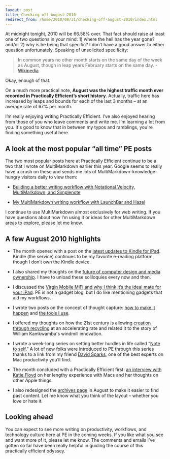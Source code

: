 ```yaml
---
layout: post
title: Checking off August 2010
redirect_from: /home/2010/08/31/checking-off-august-2010/index.html
---
```

<p>At midnight tonight, 2010 will be 66.58% over. That fact should raise at least one of two questions in your mind: 1) where the hell has the year gone? and/or 2) why is he being that specific?  I don’t have a good answer to either question unfortunately.
Speaking of unsolicited specificity:</p>
<blockquote><p>In common years no other month starts on the same day of the week as August, though in leap years February starts on the same day. -<a href="http://en.wikipedia.org/wiki/August">Wikipedia</a></p></blockquote>
<p>Okay, enough of that.</p>
<p>On a much more practical note, <strong>August was the highest traffic month ever recorded in Practically Efficient’s short history</strong>.  Actually, traffic here has increased by leaps and bounds for each of the last 3 months – at an average rate of 67% per month.</p>
<p>I’m really enjoying writing Practically Efficient. I’ve also enjoyed hearing from those of you who leave comments and write me. I’m learning a lot from you. It's good to know that in between my typos and ramblings, you're finding something useful here.</p>
<h2 id="alookatthemostpopularalltimepeposts">A look at the most popular “all time” PE posts</h2>
<p>The two most popular posts here at Practically Efficient continue to be a two that I wrote on MultiMarkdown earlier this year. Google seems to really have a crush on these and sends me lots of MultiMarkdown-knowledge-hungry visitors daily to view them:</p>
<ul>
<li><a href="http://www.practicallyefficient.com/2010/06/01/notational-velocity-multimarkdown-and-simplenote/">Building a better writing workflow with Notational Velocity, MultiMarkdown, and Simplenote</a></li>
</ul>
<ul>
<li><a href="http://www.practicallyefficient.com/2010/06/01/notational-velocity-multimarkdown-and-simplenote/">My MultiMarkdown writing workflow with LaunchBar and Hazel</a></li>
</ul>
<p>I continue to use MultiMarkdown almost exclusively for web writing. If you have questions about how I’m using it or ideas for other MultiMarkdown areas to explore, please let me know.</p>
<h2 id="afewaugust2010highlights">A few August 2010 highlights</h2>
<ul>
<li>The month opened with a post on the <a href="http://www.practicallyefficient.com/2010/08/01/some-nice-updates-to-kindle-for-ipad/">latest updates to Kindle for iPad</a>. Kindle (the service) continues to be my favorite e-reading platform, though I don’t own the Kindle device.</li>
</ul>
<ul>
<li>I also shared my thoughts on the <a href="http://www.practicallyefficient.com/2010/08/02/on-the-future-of-computer-design-and-media-ownership/">future of computer design and media ownership</a>. I have to unload these soliloquies every now and then.</li>
</ul>
<ul>
<li>I discussed the <a href="http://www.practicallyefficient.com/2010/08/04/shoot-down-the-autopilot-and-pay-as-you-go/">Virgin Mobile MiFi and why I think it’s the ideal mate for your iPad</a>. PE is not a gadget blog, but I do like mentioning gadgets that aid my workflows.</li>
</ul>
<ul>
<li>I wrote two posts on the concept of thought capture: <a href="http://www.practicallyefficient.com/2010/08/05/thinking-about-thought-capture-and-how-to-make-it-happen/">how to make it happen</a> and <a href="http://www.practicallyefficient.com/2010/08/06/thinking-about-my-thought-capture-tools/">the tools I use</a>.</li>
</ul>
<ul>
<li>I offered my thoughts on how the 21st century is allowing <a href="http://www.practicallyefficient.com/2010/08/11/creation-through-recombination/">creation through recycling</a> at an accelerating rate and related it to the story of William Kamkwamba's windmill innovation.</li>
</ul>
<ul>
<li>I wrote a week-long series on setting better hurdles in life called “<a href="http://www.practicallyefficient.com/tag/note-to-self/">Note to self</a>.” A lot of new folks were introduced to PE through this series thanks to a link from my friend <a href="http://www.macsparky.com/">David Sparks</a>, one of the best experts on Mac productivity you’ll find.</li>
</ul>
<ul>
<li>The month concluded with a Practically Efficient first: <a href="http://www.practicallyefficient.com/2010/08/30/talking-macs-with-katie-floyd/">an interview with Katie Floyd</a> on her lengthy experience with Macs and her thoughts on other Apple things.</li>
</ul>
<ul>
<li>I also redesigned the <a href="http://www.practicallyefficient.com/archives/">archives page</a> in August to make it easier to find past content. Let me know what you think of the layout – whether you love or hate it.</li>
</ul>
<h2 id="lookingahead">Looking ahead</h2>
<p>You can expect to see more writing on productivity, workflows, and technology culture here at PE in the coming weeks. If you like what you see and want more of it, please let me know. The comments and emails I’ve gotten so far have been really helpful in guiding the course of this practically efficient odyssey.</p>
